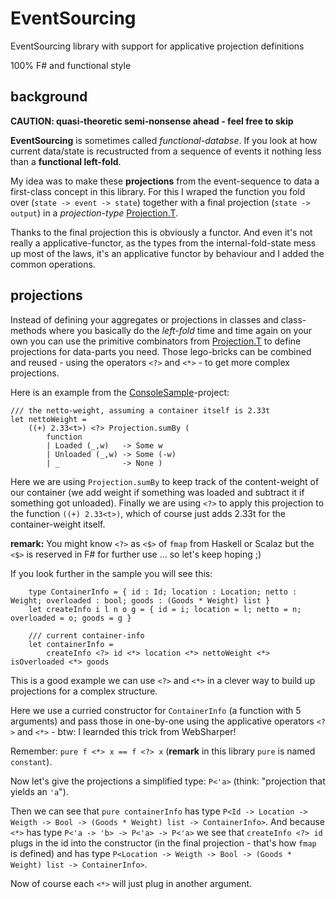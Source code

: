 # EventSourcing

EventSourcing library with support for applicative projection definitions

100% F# and functional style

## background

**CAUTION: quasi-theoretic semi-nonsense ahead - feel free to skip**

**EventSourcing** is sometimes called *functional-databse*. If you look at how current data/state is recustructed from a sequence of events it nothing less than a **functional left-fold**.

My idea was to make these **projections** from the event-sequence to data a first-class concept in this library.
For this I wraped the function you fold over (`state -> event -> state`) together with a final projection (`state -> output`) in a *projection-type* [Projection.T](/EventSourcing/Projections.fs).

Thanks to the final projection this is obviously a functor. And even it's not really a applicative-functor, as the types from the internal-fold-state mess up most of the laws, it's an applicative functor by behaviour and I added the common operations.

## projections

Instead of defining your aggregates or projections in classes and class-methods where you basically do the *left-fold* time and time again on your own you can use the primitive combinators from [Projection.T](/EventSourcing/Projections.fs) to define projections for data-parts you need. Those lego-bricks can be combined and reused - using the operators `<?>` and `<*>` - to get more complex projections.

Here is an example from the [ConsoleSample](/ConsoleSample/Program.fs)-project:

```
/// the netto-weight, assuming a container itself is 2.33t
let nettoWeight = 
    ((+) 2.33<t>) <?> Projection.sumBy (
        function
        | Loaded (_,w)   -> Some w
        | Unloaded (_,w) -> Some (-w)
        | _              -> None )
```

Here we are using `Projection.sumBy` to keep track of the content-weight of our container (we add weight if something was loaded and subtract it if something got unloaded).
Finally we are using `<?>` to apply this projection to the function `((+) 2.33<t>)`, which of course just adds 2.33t for the container-weight itself. 

**remark:** You might know `<?>` as `<$>` of `fmap` from Haskell or Scalaz but the `<$>` is reserved in F# for further use ... so let's keep hoping ;)

If you look further in the sample you will see this:

```
    type ContainerInfo = { id : Id; location : Location; netto : Weight; overloaded : bool; goods : (Goods * Weight) list }
    let createInfo i l n o g = { id = i; location = l; netto = n; overloaded = o; goods = g }
 
    /// current container-info
    let containerInfo =
        createInfo <?> id <*> location <*> nettoWeight <*> isOverloaded <*> goods
```

This is a good example we can use  `<?>` and `<*>` in a clever way to build up projections for a complex structure.

Here we use a curried constructor for `ContainerInfo` (a function with 5 arguments) and pass those in one-by-one using the applicative operators `<?>` and `<*>` - btw: I learnded this trick from WebSharper!

Remember: `pure f <*> x == f <?> x` (**remark** in this library `pure` is named `constant`).

Now let's give the projections a simplified type: `P<'a>` (think: "projection that yields an `'a`").

Then we can see that  `pure containerInfo` has type `P<Id -> Location -> Weigth -> Bool -> (Goods * Weight) list -> ContainerInfo>`.
And because `<*>` has type `P<'a -> 'b> -> P<'a> -> P<'a>` we see that `createInfo <?> id` plugs in the id into the constructor (in the final projection - that's how `fmap` is defined) and has type `P<Location -> Weigth -> Bool -> (Goods * Weight) list -> ContainerInfo>`.

Now of course each `<*>` will just plug in another argument.
